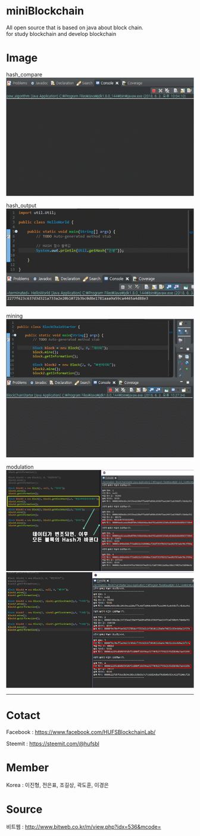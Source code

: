 # miniBlockchain
All open source that is based on java about block chain.  
for study blockchain and develop blockchain   

Image
=============

hash_compare  
![Alt text](/introduce/hash_compare.gif)

hash_output  
![Alt text](/introduce/hash_output.gif)

mining  
![Alt text](/introduce/mining.gif)

modulation  
![Alt text](/introduce/modulation1.png)
![Alt text](/introduce/modulation2.png)

<hr/>

Cotact
=============

Facebook :
<https://www.facebook.com/HUFSBlockchainLab/>

Steemit :
<https://steemit.com/@hufsbl>

Member
=============
Korea : 이진형, 전은표, 조길상, 곽도훈, 이경은

Source
=============
비트웹 : http://www.bitweb.co.kr/m/view.php?idx=536&mcode=

